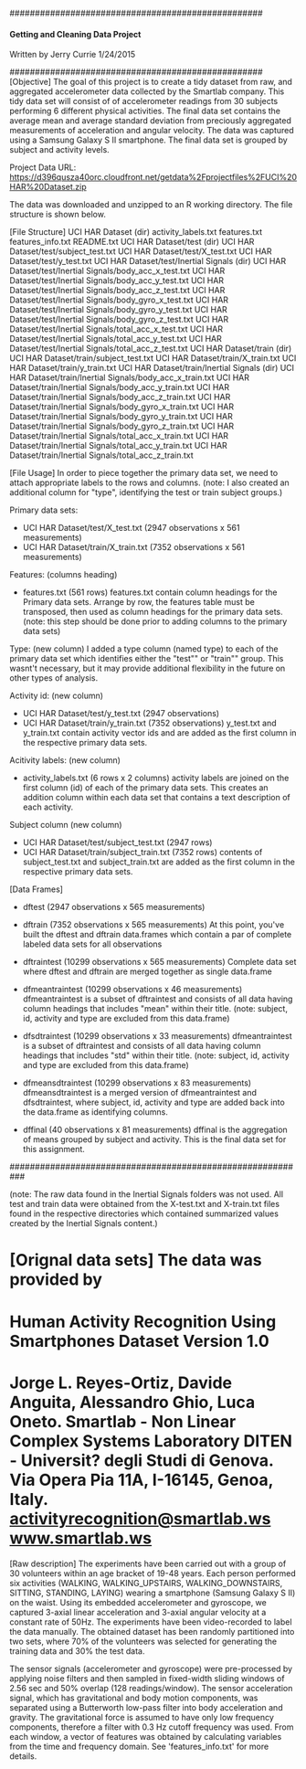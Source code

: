 ##################################################
#### Getting and Cleaning Data Project ###########
Written by Jerry Currie 1/24/2015

##################################################
[Objective]
The goal of this project is to create a tidy dataset from raw, 
and aggregated accelerometer data collected by the
Smartlab company. This tidy data set will consist of
of accelerometer readings from 30 subjects
performing 6 different physical activities. The final
data set contains the average mean and average standard deviation
from preciously aggregated measurements of acceleration and 
angular velocity. The data was captured using a Samsung Galaxy S II 
smartphone. The final data set is grouped by subject and activity 
levels.  

Project Data URL:
https://d396qusza40orc.cloudfront.net/getdata%2Fprojectfiles%2FUCI%20HAR%20Dataset.zip 

The data was downloaded and unzipped to an R working directory. The file structure is
shown below. 
 
[File Structure]
UCI HAR Dataset (dir)
activity_labels.txt
features.txt
features_info.txt
README.txt
UCI HAR Dataset/test (dir)
UCI HAR Dataset/test/subject_test.txt
UCI HAR Dataset/test/X_test.txt
UCI HAR Dataset/test/y_test.txt
UCI HAR Dataset/test/Inertial Signals (dir)
UCI HAR Dataset/test/Inertial Signals/body_acc_x_test.txt
UCI HAR Dataset/test/Inertial Signals/body_acc_y_test.txt
UCI HAR Dataset/test/Inertial Signals/body_acc_z_test.txt
UCI HAR Dataset/test/Inertial Signals/body_gyro_x_test.txt
UCI HAR Dataset/test/Inertial Signals/body_gyro_y_test.txt
UCI HAR Dataset/test/Inertial Signals/body_gyro_z_test.txt
UCI HAR Dataset/test/Inertial Signals/total_acc_x_test.txt
UCI HAR Dataset/test/Inertial Signals/total_acc_y_test.txt
UCI HAR Dataset/test/Inertial Signals/total_acc_z_test.txt
UCI HAR Dataset/train (dir)
UCI HAR Dataset/train/subject_test.txt
UCI HAR Dataset/train/X_train.txt
UCI HAR Dataset/train/y_train.txt
UCI HAR Dataset/train/Inertial Signals (dir)
UCI HAR Dataset/train/Inertial Signals/body_acc_x_train.txt
UCI HAR Dataset/train/Inertial Signals/body_acc_y_train.txt
UCI HAR Dataset/train/Inertial Signals/body_acc_z_train.txt
UCI HAR Dataset/train/Inertial Signals/body_gyro_x_train.txt
UCI HAR Dataset/train/Inertial Signals/body_gyro_y_train.txt
UCI HAR Dataset/train/Inertial Signals/body_gyro_z_train.txt
UCI HAR Dataset/train/Inertial Signals/total_acc_x_train.txt
UCI HAR Dataset/train/Inertial Signals/total_acc_y_train.txt
UCI HAR Dataset/train/Inertial Signals/total_acc_z_train.txt

[File Usage]
In order to piece together the primary data set, we need to
attach appropriate labels to the rows and columns. 
(note: I also created an additional column for "type", identifying 
the test or train subject groups.)

Primary data sets:
* UCI HAR Dataset/test/X_test.txt  (2947 observations x 561 measurements)
* UCI HAR Dataset/train/X_train.txt  (7352 observations x 561 measurements)

Features: (columns heading)
* features.txt (561 rows)
features.txt contain column headings for the Primary data sets. Arrange by row,
the features table must be transposed, then used as column headings for the
primary data sets.
(note: this step should be done prior to adding columns to the primary data sets)

Type: (new column)
I added a type column (named type) to each of the primary data set which identifies either 
the "test"" or "train"" group. This wasnt't necessary, but it may provide additional 
flexibility in the future on other types of analysis.

Activity id: (new column)
* UCI HAR Dataset/test/y_test.txt (2947 observations)
* UCI HAR Dataset/train/y_train.txt (7352 observations)
y_test.txt and y_train.txt contain activity vector ids and
are added as the first column in the respective primary
data sets.

Acitivity labels: (new column)
* activity_labels.txt (6 rows x 2 columns)
activity labels are joined on the first column (id) of each
of the primary data sets. This creates an addition column within
each data set that contains a text description of each activity.

Subject column (new column)
* UCI HAR Dataset/test/subject_test.txt (2947 rows)
* UCI HAR Dataset/train/subject_train.txt (7352 rows)
contents of subject_test.txt and subject_train.txt are
added as the first column in the respective primary 
data sets. 

[Data Frames]
* dftest (2947 observations x 565 measurements)
* dftrain  (7352 observations x 565 measurements)
At this point, you've built the dftest and dftrain data.frames
which contain a par of complete labeled data sets for all 
observations

* dftraintest  (10299 observations x 565 measurements) 
Complete data set where dftest and dftrain are merged together
as single data.frame

* dfmeantraintest  (10299 observations x 46 measurements)  
dfmeantraintest is a subset of dftraintest and consists of all
data having column headings that includes "mean" within their title.
(note: subject, id, activity and type are excluded from this 
data.frame)


* dfsdtraintest  (10299 observations x 33 measurements) 
dfmeantraintest is a subset of dftraintest and consists of all
data having column headings that includes "std" within their title.
(note: subject, id, activity and type are excluded from this 
data.frame)

* dfmeansdtraintest  (10299 observations x 83 measurements) 
dfmeansdtraintest is a merged version of dfmeantraintest and dfsdtraintest, 
where subject, id, activity and type are added back into the
data.frame as identifying columns.

* dffinal (40 observations x 81 measurements) 
dffinal is the aggregation of means grouped by subject and activity.
This is the final data set for this assignment.


###########################################################

(note: The raw data found in the Inertial Signals folders was
not used. All test and train data were obtained from the
X-test.txt and X-train.txt files found in the respective
directories which contained summarized values created by
the Inertial Signals content.)


[Orignal data sets]
The data was provided by 
==================================================================
Human Activity Recognition Using Smartphones Dataset
Version 1.0
==================================================================
Jorge L. Reyes-Ortiz, Davide Anguita, Alessandro Ghio, Luca Oneto.
Smartlab - Non Linear Complex Systems Laboratory
DITEN - Universit? degli Studi di Genova.
Via Opera Pia 11A, I-16145, Genoa, Italy.
activityrecognition@smartlab.ws
www.smartlab.ws
==================================================================
[Raw description]
The experiments have been carried out with a group of 30 volunteers within an age bracket of 19-48 years. Each person performed six activities (WALKING, WALKING_UPSTAIRS, WALKING_DOWNSTAIRS, SITTING, STANDING, LAYING) wearing a smartphone (Samsung Galaxy S II) on the waist. Using its embedded accelerometer and gyroscope, we captured 3-axial linear acceleration and 3-axial angular velocity at a constant rate of 50Hz. The experiments have been video-recorded to label the data manually. The obtained dataset has been randomly partitioned into two sets, where 70% of the volunteers was selected for generating the training data and 30% the test data. 

The sensor signals (accelerometer and gyroscope) were pre-processed by applying noise filters and then sampled in fixed-width sliding windows of 2.56 sec and 50% overlap (128 readings/window). The sensor acceleration signal, which has gravitational and body motion components, was separated using a Butterworth low-pass filter into body acceleration and gravity. The gravitational force is assumed to have only low frequency components, therefore a filter with 0.3 Hz cutoff frequency was used. From each window, a vector of features was obtained by calculating variables from the time and frequency domain. See 'features_info.txt' for more details. 




